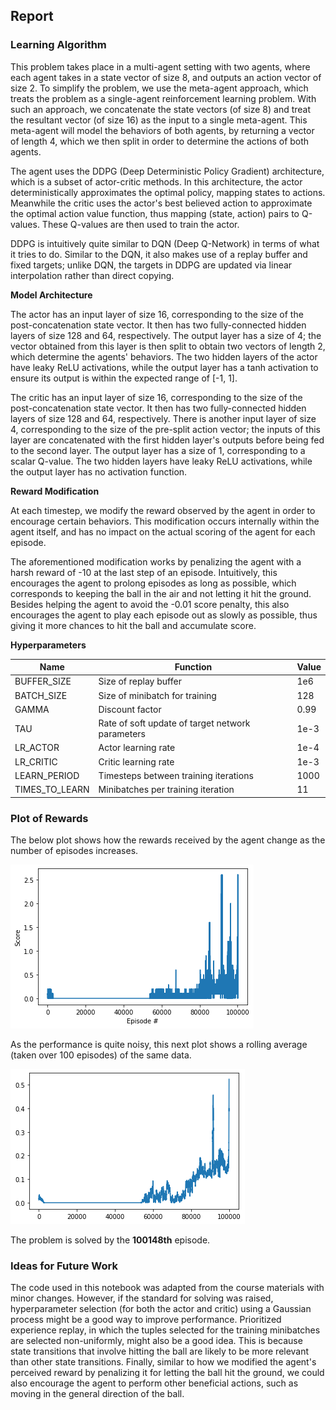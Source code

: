 ## Report

### Learning Algorithm

This problem takes place in a multi-agent setting with two agents, where each agent takes in a state vector of size 8, and outputs an action vector of size 2. To simplify the problem, we use the meta-agent approach, which treats the problem as a single-agent reinforcement learning problem. With such an approach, we concatenate the state vectors (of size 8) and treat the resultant vector (of size 16) as the input to a single meta-agent. This meta-agent will model the behaviors of both agents, by returning a vector of length 4, which we then split in order to determine the actions of both agents. 

The agent uses the DDPG (Deep Deterministic Policy Gradient) architecture, which is a subset of actor-critic methods. In this architecture, the actor deterministically approximates the optimal policy, mapping states to actions. Meanwhile the critic uses the actor's best believed action to approximate the optimal action value function, thus mapping (state, action) pairs to Q-values. These Q-values are then used to train the actor.

DDPG is intuitively quite similar to DQN (Deep Q-Network) in terms of what it tries to do. Similar to the DQN, it also makes use of a replay buffer and fixed targets; unlike DQN, the targets in DDPG are updated via linear interpolation rather than direct copying.

**Model Architecture**

The actor has an input layer of size 16, corresponding to the size of the post-concatenation state vector. It then has two fully-connected hidden layers of size 128 and 64, respectively. The output layer has a size of 4; the vector obtained from this layer is then split to obtain two vectors of length 2, which determine the agents' behaviors. The two hidden layers of the actor have leaky ReLU activations, while the output layer has a tanh activation to ensure its output is within the expected range of \[-1, 1\].

The critic has an input layer of size 16, corresponding to the size of the post-concatenation state vector. It then has two fully-connected hidden layers of size 128 and 64, respectively. There is another input layer of size 4, corresponding to the size of the pre-split action vector; the inputs of this layer are concatenated with the first hidden layer's outputs before being fed to the second layer. The output layer has a size of 1, corresponding to a scalar Q-value. The two hidden layers have leaky ReLU activations, while the output layer has no activation function.

**Reward Modification**

At each timestep, we modify the reward observed by the agent in order to encourage certain behaviors. This modification occurs internally within the agent itself, and has no impact on the actual scoring of the agent for each episode.

The aforementioned modification works by penalizing the agent with a harsh reward of -10 at the last step of an episode. Intuitively, this encourages the agent to prolong episodes as long as possible, which corresponds to keeping the ball in the air and not letting it hit the ground. Besides helping the agent to avoid the -0.01 score penalty, this also encourages the agent to play each episode out as slowly as possible, thus giving it more chances to hit the ball and accumulate score. 


**Hyperparameters**

| Name           	| Function                                         	| Value 	|
|----------------	|--------------------------------------------------	|-------	|
| BUFFER_SIZE    	| Size of replay buffer                            	| 1e6   	|
| BATCH_SIZE     	| Size of minibatch for training                   	| 128   	|
| GAMMA          	| Discount factor                                  	| 0.99  	|
| TAU            	| Rate of soft update of target network parameters 	| 1e-3  	|
| LR_ACTOR       	| Actor learning rate                              	| 1e-4  	|
| LR_CRITIC      	| Critic learning rate                             	| 1e-3  	|
| LEARN_PERIOD   	| Timesteps between training iterations            	| 1000   	|
| TIMES_TO_LEARN 	| Minibatches per training iteration               	| 11    	|

### Plot of Rewards

The below plot shows how the rewards received by the agent change as the number of episodes increases.

![](plot_of_rewards.png)

As the performance is quite noisy, this next plot shows a rolling average (taken over 100 episodes) of the same data.

![](plot_of_rewards_rolling_avg.png)

The problem is solved by the **100148th** episode.

### Ideas for Future Work

The code used in this notebook was adapted from the course materials with minor changes. However, if the standard for solving was raised, hyperparameter selection (for both the actor and critic) using a Gaussian process might be a good way to improve performance. Prioritized experience replay, in which the tuples selected for the training minibatches are selected non-uniformly, might also be a good idea. This is because state transitions that involve hitting the ball are likely to be more relevant than other state transitions. Finally, similar to how we modified the agent's perceived reward by penalizing it for letting the ball hit the ground, we could also encourage the agent to perform other beneficial actions, such as moving in the general direction of the ball.
